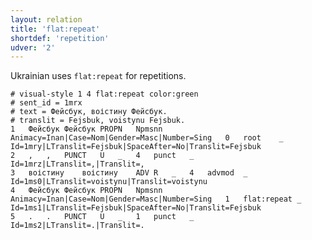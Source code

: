 ```yaml
---
layout: relation
title: 'flat:repeat'
shortdef: 'repetition'
udver: '2'
---
```


Ukrainian uses `flat:repeat` for repetitions.

~~~ conllu
# visual-style 1 4 flat:repeat color:green
# sent_id = 1mrx
# text = Фейсбук, воістину Фейсбук.
# translit = Fejsbuk, voistynu Fejsbuk.
1	Фейсбук	Фейсбук	PROPN	Npmsnn	Animacy=Inan|Case=Nom|Gender=Masc|Number=Sing	0	root	_	Id=1mry|LTranslit=Fejsbuk|SpaceAfter=No|Translit=Fejsbuk
2	,	,	PUNCT	U	_	4	punct	_	Id=1mrz|LTranslit=,|Translit=,
3	воістину	воістину	ADV	R	_	4	advmod	_	Id=1ms0|LTranslit=voistynu|Translit=voistynu
4	Фейсбук	Фейсбук	PROPN	Npmsnn	Animacy=Inan|Case=Nom|Gender=Masc|Number=Sing	1	flat:repeat	_	Id=1ms1|LTranslit=Fejsbuk|SpaceAfter=No|Translit=Fejsbuk
5	.	.	PUNCT	U	_	1	punct	_	Id=1ms2|LTranslit=.|Translit=.

~~~

<!-- Interlanguage links updated So kvě 14 19:03:39 CEST 2022 -->
